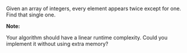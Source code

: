 Given an array of integers, every element appears twice except for one. Find that single one.

**Note:**

Your algorithm should have a linear runtime complexity. Could you implement it without using extra memory?